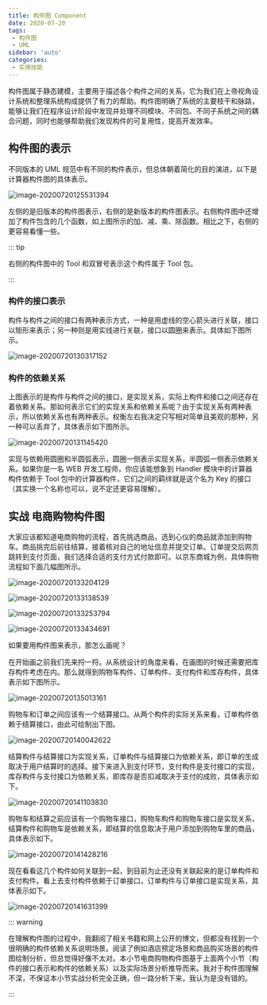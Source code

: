 ```yaml
---
title: 构件图 Component
date: 2020-07-20
tags:
 - 构件图
 - UML
sidebar: 'auto'
categories:
 - 实用技能
---
```


构件图属于静态建模，主要用于描述各个构件之间的关系，它为我们在上帝视角设计系统和整理系统构成提供了有力的帮助。构件图明确了系统的主要枝干和脉路，能够让我们在程序设计阶段中发现并处理不同模块、不同包、不同子系统之间的耦合问题，同时也能够帮助我们发现构件的可复用性，提高开发效率。



## 构件图的表示

不同版本的 UML 规范中有不同的构件表示，但总体朝着简化的目的演进，以下是计算器构件图的具体表示。

![image-20200720125531394](https://img.weishidong.com/image-20200720125531394.png)

左侧的是旧版本的构件图表示，右侧的是新版本的构件图表示。右侧构件图中还增加了构件包含的几个函数，如上图所示的加、减、乘、除函数。相比之下，右侧的更容易看懂一些。

::: tip

右侧的构件图中的 Tool 和双冒号表示这个构件属于 Tool 包。

:::



### 构件的接口表示

构件与构件之间的接口有两种表示方式，一种是用虚线的空心箭头进行关联，接口以矩形来表示；另一种则是用实线进行关联，接口以圆圈来表示。具体如下图所示。

![image-20200720130317152](https://img.weishidong.com/image-20200720130317152.png)

### 构件的依赖关系

上图表示的是构件与构件之间的接口，是实现关系，实际上构件和接口之间还存在着依赖关系。那如何表示它们的实现关系和依赖关系呢？由于实现关系有两种表示，所以依赖关系也有两种表示。权衡左右我决定只写相对简单且美观的那种，另一种可以丢弃了，具体表示如下图所示。

![image-20200720131145420](https://img.weishidong.com/image-20200720131145420.png)

实现与依赖用圆圈和半圆弧表示，圆圈一侧表示实现关系，半圆弧一侧表示依赖关系。如果你是一名 WEB 开发工程师，你应该能想象到 Handler 模块中的计算器构件依赖于 Tool 包中的计算器构件，它们之间的羁绊就是这个名为 Key 的接口（其实换一个名称也可以，说不定还更容易理解）。



## 实战 电商购物构件图

大家应该都知道电商购物的流程，首先挑选商品，选到心仪的商品就添加到购物车。商品挑完后前往结算，接着核对自己的地址信息并提交订单。订单提交后网页跳转到支付页面，我们选择合适的支付方式付款即可。以京东商城为例，具体购物流程如下面几幅图所示。

![image-20200720133204129](https://img.weishidong.com/image-20200720133204129.png)

![image-20200720133138539](https://img.weishidong.com/image-20200720133138539.png)

![image-20200720133253794](https://img.weishidong.com/image-20200720133253794.png)

![image-20200720133434691](https://img.weishidong.com/image-20200720133434691.png)

如果要用构件图来表示，那怎么画呢？

在开始画之前我们先来捋一捋。从系统设计的角度来看，在画图的时候还需要把库存构件考虑在内。那么就得到购物车构件、订单构件、支付构件和库存构件，具体表示如下图所示。

![image-20200720135013161](https://img.weishidong.com/image-20200720135013161.png)

购物车和订单之间应该有一个结算接口。从两个构件的实际关系来看，订单构件依赖于结算接口，由此可绘制出下图。

![image-20200720140042622](https://img.weishidong.com/image-20200720140042622.png)

结算构件与结算接口为实现关系，订单构件与结算接口为依赖关系，即订单的生成取决于用户结算时的选择。接下来进入到支付环节，支付构件是支付接口的实现，库存构件与支付接口为依赖关系，即库存是否扣减取决于支付的成败，具体表示如下。

![image-20200720141103830](https://img.weishidong.com/image-20200720141103830.png)

购物车和结算之前应该有一个购物车接口，购物车构件和购物车接口是实现关系，结算构件和购物车是依赖关系，即结算的信息取决于用户添加到购物车里的商品，具体表示如下。

![image-20200720141428216](https://img.weishidong.com/image-20200720141428216.png)



现在看看这几个构件如何关联到一起，到目前为止还没有关联起来的是订单构件和支付构件。看上去支付构件依赖于订单接口，订单构件与订单接口是实现关系，具体表示如下。

![image-20200720141631399](https://img.weishidong.com/image-20200720141631399.png)

::: warning

在理解构件图的过程中，我翻阅了相关书籍和网上公开的博文，但都没有找到一个很明确的构件依赖关系说明场景。阅读了例如酒店预定场景和商品购买场景的构件图绘制分析，但总觉得好像不太对。本小节电商购物构件图基于上面两个小节（构件的接口表示和构件的依赖关系）以及实际场景分析推导而来。我对于构件图理解不深，不保证本小节实战分析完全正确，但一路分析下来，我认为是没有错的。

:::

